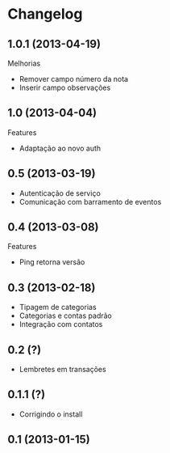 Changelog
=========

## 1.0.1 (2013-04-19)

Melhorias
- Remover campo número da nota
- Inserir campo observações

## 1.0 (2013-04-04)

Features
- Adaptação ao novo auth

## 0.5 (2013-03-19)
- Autenticação de serviço
- Comunicação com barramento de eventos

## 0.4 (2013-03-08)

Features
- Ping retorna versão

## 0.3 (2013-02-18)

- Tipagem de categorias
- Categorias e contas padrão
- Integração com contatos

## 0.2 (?)

- Lembretes em transações

## 0.1.1 (?)

- Corrigindo o install

## 0.1 (2013-01-15)
